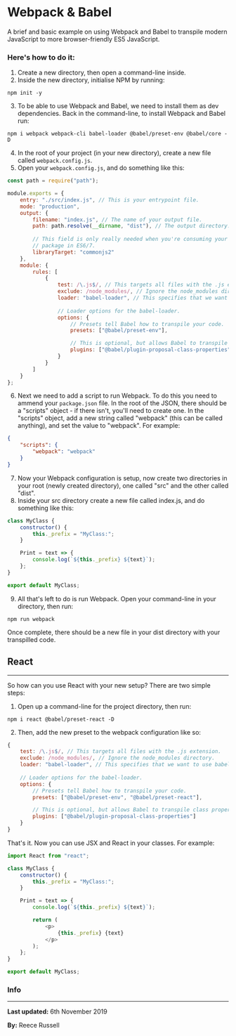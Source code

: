 # Webpack & Babel

A brief and basic example on using Webpack and Babel to transpile modern JavaScript to more browser-friendly ES5 JavaScript.

### Here's how to do it:

1. Create a new directory, then open a command-line inside.
2. Inside the new directory, initialise NPM by running: 
```
npm init -y
```

3. To be able to use Webpack and Babel, we need to install them as dev dependencies. Back in the command-line, to install Webpack and Babel run: 
```
npm i webpack webpack-cli babel-loader @babel/preset-env @babel/core -D
```

4. In the root of your project (in your new directory), create a new file called ```webpack.config.js```.
2. Open your ```webpack.config.js```, and do something like this: 
```javascript
const path = require("path");

module.exports = {
    entry: "./src/index.js", // This is your entrypoint file.
    mode: "production",
    output: {
        filename: "index.js", // The name of your output file.
        path: path.resolve(__dirname, "dist"), // The output directory.
        
        // This field is only really needed when you're consuming your
        // package in ES6/7.
        libraryTarget: "commonjs2"
    },
    module: {
        rules: [
            {
                test: /\.js$/, // This targets all files with the .js extension.
                exclude: /node_modules/, // Ignore the node_modules directory.
                loader: "babel-loader", // This specifies that we want to use babel.
                
                // Loader options for the babel-loader.
                options: {
                    // Presets tell Babel how to transpile your code.
                    presets: ["@babel/preset-env"],

                    // This is optional, but allows Babel to transpile class properties.
                    plugins: ["@babel/plugin-proposal-class-properties"]
                }
            }
        ]
    }
};
```
6. Next we need to add a script to run Webpack. To do this you need to ammend your ```package.json``` file. In the root of the JSON, there should be a "scripts" object - if there isn't, you'll need to create one. In the "scripts" object, add a new string called "webpack" (this can be called anything), and set the value to "webpack". For example:
```json
{
    "scripts": {
        "webpack": "webpack"
    }
}
```
7. Now your Webpack configuration is setup, now create two directories in your root (newly created directory), one called "src" and the other called "dist".
8. Inside your src directory create a new file called index.js, and do something like this:
```javascript
class MyClass {
    constructor() {
        this._prefix = "MyClass:";
    }

    Print = text => {
        console.log(`${this._prefix} ${text}`);
    };
}

export default MyClass;
```
9. All that's left to do is run Webpack. Open your command-line in your directory, then run: 
```
npm run webpack
```
Once complete, there should be a new file in your dist directory with your transpilled code.

## React
---

So how can you use React with your new setup? There are two simple steps:

1. Open up a command-line for the project directory, then run: 
```
npm i react @babel/preset-react -D
```
2. Then, add the new preset to the webpack configuration like so:
```javascript
{
    test: /\.js$/, // This targets all files with the .js extension.
    exclude: /node_modules/, // Ignore the node_modules directory.
    loader: "babel-loader", // This specifies that we want to use babel.
    
    // Loader options for the babel-loader.
    options: {
        // Presets tell Babel how to transpile your code.
        presets: ["@babel/preset-env", "@babel/preset-react"],

        // This is optional, but allows Babel to transpile class properties.
        plugins: ["@babel/plugin-proposal-class-properties"]
    }
}
```

That's it. Now you can use JSX and React in your classes. For example:

```javascript
import React from "react";

class MyClass {
    constructor() {
        this._prefix = "MyClass:";
    }

    Print = text => {
        console.log(`${this._prefix} ${text}`);

        return (
            <p>
                {this._prefix} {text}
            </p>
        );
    };
}

export default MyClass;
```

### Info
---

**Last updated:** 6th November 2019

**By:** Reece Russell 
